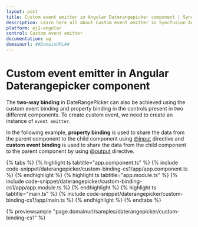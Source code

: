 ```yaml
---
layout: post
title: Custom event emitter in Angular Daterangepicker component | Syncfusion
description: Learn here all about Custom event emitter in Syncfusion Angular Daterangepicker component of Syncfusion Essential JS 2 and more.
platform: ej2-angular
control: Custom event emitter 
documentation: ug
domainurl: ##DomainURL##
---
```


# Custom event emitter in Angular Daterangepicker component

The **two-way binding** in DateRangePicker can also be achieved using the custom event binding and property binding in the controls present in two different components. To create custom event, we need to create an instance of `event emitter`.

In the following example, **property binding** is used to share the data from the parent component to the child component using [@input](https://angular.io/api/core/Directive#inputs) directive and **custom event binding** is used to share the data from the child component to the parent component by using [@output](https://angular.io/api/core/Directive#outputs) directive.

{% tabs %}
{% highlight ts tabtitle="app.component.ts" %}
{% include code-snippet/daterangepicker/custom-binding-cs1/app/app.component.ts %}
{% endhighlight %}
{% highlight ts tabtitle="app.module.ts" %}
{% include code-snippet/daterangepicker/custom-binding-cs1/app/app.module.ts %}
{% endhighlight %}
{% highlight ts tabtitle="main.ts" %}
{% include code-snippet/daterangepicker/custom-binding-cs1/app/main.ts %}
{% endhighlight %}
{% endtabs %}
  
{% previewsample "page.domainurl/samples/daterangepicker/custom-binding-cs1" %}
